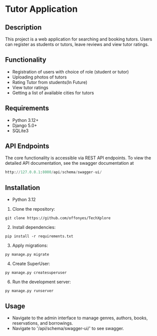 # Tutor Application

## Description
This project is a web application for searching and booking tutors. Users can register as students or tutors, leave reviews and view tutor ratings.

## Functionality
- Registration of users with choice of role (student or tutor)
- Uploading photos of tutors
- Rating Tutor from students(In Future)
- View tutor ratings 
- Getting a list of available cities for tutors

## Requirements
- Python 3.12+
- Django 5.0+
- SQLite3

## API Endpoints
The core functionality is accessible via REST API endpoints. To view the detailed API documentation, see the swagger documentation at
```python
http://127.0.0.1:8000/api/schema/swagger-ui/
```
## Installation
- Python 3.12
1. Clone the repository:
```shell
git clone https://github.com/offonyes/TechXplore
```
2. Install dependencies:
```shell
pip install -r requirements.txt
```
3. Apply migrations:
```shell
py manage.py migrate
```
4. Create SuperUser:
```shell
py manage.py createsuperuser
```
6. Run the development server:

```shell
py manage.py runserver
```

## Usage
- Navigate to the admin interface to manage genres, authors, books, reservations, and borrowings.
- Navigate to '/api/schema/swagger-ui/' to see swagger.
